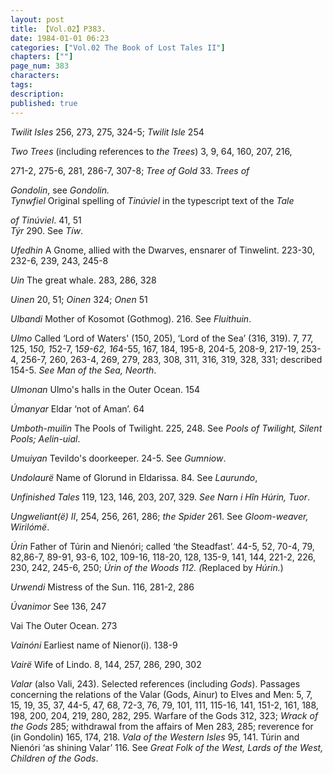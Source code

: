 ```yaml
---
layout: post
title: 【Vol.02】P383.
date: 1984-01-01 06:23
categories: ["Vol.02 The Book of Lost Tales II"]
chapters: [""]
page_num: 383
characters: 
tags: 
description: 
published: true
---
```


<p style="text-indent: 0;">
<I>Twilit Isles</I> 256, 273, 275, 324-5; <I>Twilit Isle</I> 254
</p>

<I>Two Trees</I> (including references to <I>the Trees</I>) 3, 9, 64, 160, 207, 216,

271-2, 275-6, 281, 286-7, 307-8; <I>Tree of Gold</I> 33. <I>Trees of</I>

<I>Gondolin</I>, see <I>Gondolin.<BR>Tynwfiel</I> Original spelling of <I>Tinúviel</I> in the typescript text of the <I>Tale</I>

<I>of Tinúviel</I>. 41, 51<BR><I>Týr</I> 290. See <I>Tíw</I>.

<I>Ufedhin</I> A Gnome, allied with the Dwarves, ensnarer of Tinwelint. 223-30, 232-6, 239, 243, 245-8

<I>Uin</I> The great whale. 283, 286, 328

<I>Uinen</I> 20, 51; <I>Oinen</I> 324; <I>Onen</I> 51

<I>Ulbandi</I> Mother of Kosomot (Gothmog). 216. See <I>Fluithuin</I>.

<I>Ulmo</I> Called ‘Lord of Waters' (150, 205), ‘Lord of the Sea’ (316, 319). 7, 77, 125, 1<I>50, 1</I>52-7, 1<I>59-62, 16</I>4-55, 167, 184, 195-8, 204-5, 208-9, 217-19, 253-4, 256-7, 260, 263-4, 269, 279, 283, 308, 311, 316, 319, 328, 331; described 154-5. <I>See Man of the Sea, Neorth</I>.

<I>Ulmonan</I> Ulmo's halls in the Outer Ocean. 154

<I>Úmanyar</I> Eldar ‘not of Aman’. 64

<I>Umboth-muilin</I> The Pools of Twilight. 225, 248. See <I>Pools of Twilight, Silent Pools; Aelin-uial</I>.

<I>Umuiyan</I> Tevildo's doorkeeper. 24-5. See <I>Gumniow</I>.

<I>Undolaurë</I> Name of Glorund in Eldarissa. 84. See <I>Laurundo</I>,

<I>Unfinished Tales</I> 119, 123, 146, 203, 207, 329. <I>See Narn i Hîn Húrin, Tuor</I>.

<I>Ungweliant(ë) II</I>, 254, 256, 261, 286; <I>the Spider</I> 261. See <I>Gloom-weaver, Wirilómë</I>.

<I>Úrin</I> Father of Túrin and Nienóri; called ‘the Steadfast’. 44-5, 52, 70-4, 79, 82,86-7, 89-91, 93-6, 102, 109-16, 118-20, 128, 135-9, 141, 144, 221-2, 226, 230, 242, 245-6, 250; <I>Úrin of the Woods 112. (</I>Replaced by <I>Húrin.</I>)

<I>Urwendi</I> Mistress of the Sun. 116, 281-2, 286

<I>Úvanimor</I> See 136, 247

Vai The Outer Ocean. 273

<I>Vainóni</I> Earliest name of Nienor(i). 138-9

<I>Vairë</I> Wife of Lindo. 8, 144, 257, 286, 290, 302

<I>Valar</I> (also Vali, 243). Selected references (including <I>Gods</I>). Passages concerning the relations of the Valar (Gods, Ainur) to Elves and Men: 5, 7, 15, 19, 35, 37, 44-5, 47, 68, 72-3, 76, 79, 101, 111, 115-16, 141, 151-2, 161, 188, 198, 200, 204, 219, 280, 282, 295. Warfare of the Gods 312, 323; <I>Wrack of the Gods</I> 285; withdrawal from the affairs of Men 283, 285; reverence for (in Gondolin) 165, 174, 218. <I>Vala of the Western Isles</I> 95, 141. Túrin and Nienóri ‘as shining Valar’ 116. See <I>Great Folk of the West, Lards of the West, Children of the Gods</I>.

